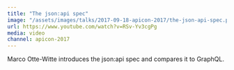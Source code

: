 ```yaml
---
title: "The json:api spec"
image: "/assets/images/talks/2017-09-18-apicon-2017/the-json-api-spec.png"
url: https://www.youtube.com/watch?v=RSv-Yv3cgPg
media: video
channel: apicon-2017
---
```


Marco Otte-Witte introduces the json:api spec and compares it to GraphQL.
